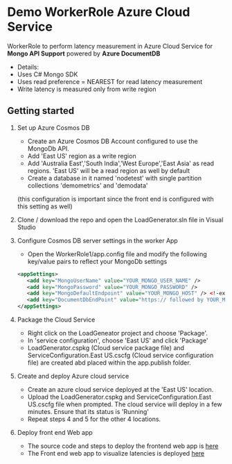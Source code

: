 # Demo WorkerRole Azure Cloud Service 
WorkerRole to perform latency measurement in Azure Cloud Service for **Mongo API Support** powered by **Azure DocumentDB**

* Details:
 * Uses  C# Mongo SDK
 * Uses read preference = NEAREST for read latency measurement
 * Write latency is measured only from write region
 
## Getting started

1. Set up Azure Cosmos DB

   * Create an Azure Cosmos DB Account configured to use the MongoDb API.
   * Add 'East US' region as a write region
   * Add 'Australia East','South India','West Europe','East Asia' as read regions. 'East US' will be a read region as well by default
   * Create a database in it named 'nodetest' with single partition collections 'demometrics' and 'demodata'

   (this configuration is important since the front end is configured with this setting as well)
 
2. Clone / download the repo and open the LoadGenerator.sln file in Visual Studio

3. Configure Cosmos DB server settings in the worker App

    * Open the WorkerRole1/app.config file and modify the following key/value pairs to reflect your MongoDb settings

    ```xml
    <appSettings>
       <add key="MongoUserName" value="YOUR_MONGO_USER_NAME" /> 
       <add key="MongoPassword" value="YOUR_MONGO_PASSWORD" />
       <add key="MongoDefaultEndpoint" value="YOUR_MONGO_HOST" /> <!-example:my-mongo.documents.azure.com-->
       <add key="DocumentDbEndPoint" value="https:// followed by YOUR_MONGO_HOST" /> <!-example:https://my-mongo.documents.azure.com-->
    </appSettings>
    ```
4. Package the Cloud Service

    * Right click on the LoadGeneator project and choose 'Package'.
    * In 'service configuration', choose 'East US' and click 'Package'
    * LoadGenerator.cspkg (Cloud service package file) and ServiceConfiguration.East US.cscfg (Cloud service configuration file) are created abd placed within the app.publish folder.
    
5. Create and deploy Azure cloud service

   * Create an azure cloud service deployed at the 'East US' location.
   * Upload the LoadGenerator.cspkg and ServiceConfiguration.East US.cscfg file when prompted. The cloud service will deploy in a few minutes. Ensure that its status is 'Running'
   * Repeat steps 4 and 5 for the other 4 locations.

6. Deploy front end Web app

   * The source code and steps to deploy the frontend web app is [here](https://github.com/srinathnarayanan/mongotunabledemo-webapp)
   * The Front end web app to visualize latencies is deployed [here](http://mongotunabledemo.azurewebsites.net/)
